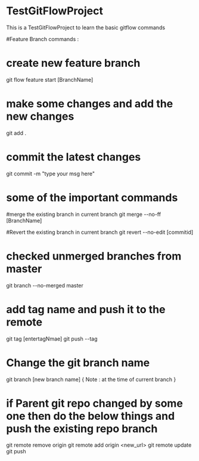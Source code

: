 # TestGitFlowProject
This is a TestGitFlowProject to learn the basic gitflow commands 

#Feature Branch commands : 

# create new feature branch 
git flow feature start [BranchName]
# make some changes and add the new changes 
git add .
# commit the latest changes 
git commit -m "type your msg here"


# some of the important commands 


#merge the existing branch in current branch
git merge --no-ff [BranchName]

#Revert the existing branch in current branch
git revert --no-edit [commitid]

# checked unmerged branches from master
git branch --no-merged master

# add tag name and push it to the remote
git tag [entertagNmae]
git push --tag 

# Change the git branch name 
git branch [new branch name] { Note : at the time of current branch }  

# if Parent git repo changed by some one then do the below things and push the existing repo branch 
git remote remove origin
git remote add origin <new_url>
git remote update
git push 







